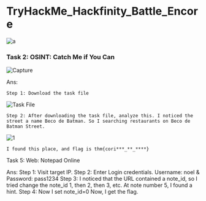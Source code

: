 # TryHackMe_Hackfinity_Battle_Encore

![a](https://github.com/user-attachments/assets/e4d4d3ba-6545-4f53-9be1-06deb7c75aec)

### **Task 2:** OSINT: Catch Me if You Can

![Capture](https://github.com/user-attachments/assets/f53a94c2-c9e7-495e-90be-ab1dea93d877)

Ans: 

	Step 1: Download the task file

![Task File](https://github.com/user-attachments/assets/2286d925-460d-4b5e-9f93-702ef0dda605)

	Step 2: After downloading the task file, analyze this. I noticed the street a name Beco de Batman. So I searching restaurants on Beco de Batman Street.

![1](https://github.com/user-attachments/assets/57109961-f388-4d15-9304-5230898de2fa)

	I found this place, and flag is thm{cori***_**_****}

Task 5: Web: Notepad Online

Ans: 
Step 1: Visit target IP.
Step 2: Enter Login credentials. Username: noel & Password: pass1234
Step 3: I noticed that the URL contained a note_id, so I tried change the note_id 1, then 2, then 3, etc. At note number 5, I found a hint.
Step 4: Now I set note_id=0
Now, I get the flag.
